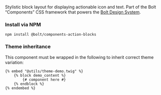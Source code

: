 Stylistic block layout for displaying actionable icon and text. Part of the Bolt “Components” CSS framework that powers the [Bolt Design System](https://www.boltdesignsystem.com).

### Install via NPM
```
npm install @bolt/components-action-blocks
```

### Theme inheritance
This component must be wrapped in the following to inherit correct theme variation:
```
{% embed "@utils/theme-demo.twig" %}
    {% block demo_content %}
        {# component here #}
    {% endblock %}
{% endembed %}
```